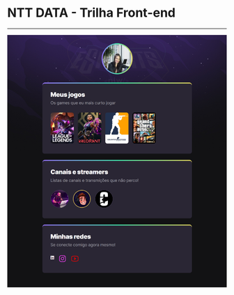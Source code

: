 # NTT DATA - Trilha Front-end

<hr>

![preview](./image/img-readme.png)

<!-- <div align='center'>
<img src="./image/img-readme.png" width="auto">
</div> -->

